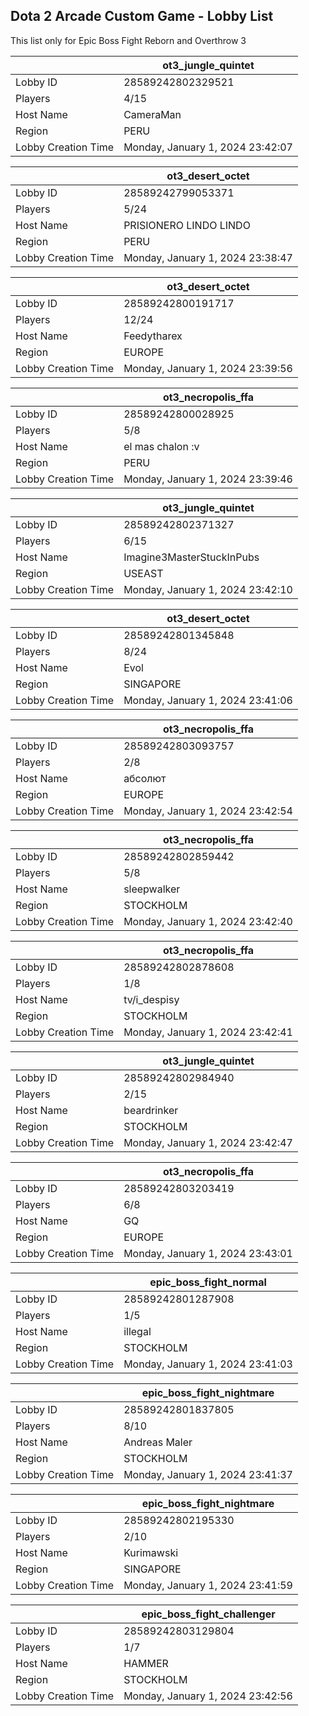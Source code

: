 ## Dota 2 Arcade Custom Game - Lobby List

This list only for Epic Boss Fight Reborn and Overthrow 3

|  | ot3_jungle_quintet |
| ------ | ------ |
| Lobby ID | 28589242802329521 |
| Players | 4/15 |
| Host Name | CameraMan |
| Region | PERU |
| Lobby Creation Time | Monday, January 1, 2024 23:42:07 |


|  | ot3_desert_octet |
| ------ | ------ |
| Lobby ID | 28589242799053371 |
| Players | 5/24 |
| Host Name | PRISIONERO LINDO LINDO |
| Region | PERU |
| Lobby Creation Time | Monday, January 1, 2024 23:38:47 |


|  | ot3_desert_octet |
| ------ | ------ |
| Lobby ID | 28589242800191717 |
| Players | 12/24 |
| Host Name | Feedytharex |
| Region | EUROPE |
| Lobby Creation Time | Monday, January 1, 2024 23:39:56 |


|  | ot3_necropolis_ffa |
| ------ | ------ |
| Lobby ID | 28589242800028925 |
| Players | 5/8 |
| Host Name | el mas chalon :v |
| Region | PERU |
| Lobby Creation Time | Monday, January 1, 2024 23:39:46 |


|  | ot3_jungle_quintet |
| ------ | ------ |
| Lobby ID | 28589242802371327 |
| Players | 6/15 |
| Host Name | Imagine3MasterStuckInPubs |
| Region | USEAST |
| Lobby Creation Time | Monday, January 1, 2024 23:42:10 |


|  | ot3_desert_octet |
| ------ | ------ |
| Lobby ID | 28589242801345848 |
| Players | 8/24 |
| Host Name | Evol |
| Region | SINGAPORE |
| Lobby Creation Time | Monday, January 1, 2024 23:41:06 |


|  | ot3_necropolis_ffa |
| ------ | ------ |
| Lobby ID | 28589242803093757 |
| Players | 2/8 |
| Host Name | абсолют |
| Region | EUROPE |
| Lobby Creation Time | Monday, January 1, 2024 23:42:54 |


|  | ot3_necropolis_ffa |
| ------ | ------ |
| Lobby ID | 28589242802859442 |
| Players | 5/8 |
| Host Name | sleepwalker |
| Region | STOCKHOLM |
| Lobby Creation Time | Monday, January 1, 2024 23:42:40 |


|  | ot3_necropolis_ffa |
| ------ | ------ |
| Lobby ID | 28589242802878608 |
| Players | 1/8 |
| Host Name | tv/i_despisy |
| Region | STOCKHOLM |
| Lobby Creation Time | Monday, January 1, 2024 23:42:41 |


|  | ot3_jungle_quintet |
| ------ | ------ |
| Lobby ID | 28589242802984940 |
| Players | 2/15 |
| Host Name | beardrinker |
| Region | STOCKHOLM |
| Lobby Creation Time | Monday, January 1, 2024 23:42:47 |


|  | ot3_necropolis_ffa |
| ------ | ------ |
| Lobby ID | 28589242803203419 |
| Players | 6/8 |
| Host Name | GQ |
| Region | EUROPE |
| Lobby Creation Time | Monday, January 1, 2024 23:43:01 |


|  | epic_boss_fight_normal |
| ------ | ------ |
| Lobby ID | 28589242801287908 |
| Players | 1/5 |
| Host Name | illegal |
| Region | STOCKHOLM |
| Lobby Creation Time | Monday, January 1, 2024 23:41:03 |


|  | epic_boss_fight_nightmare |
| ------ | ------ |
| Lobby ID | 28589242801837805 |
| Players | 8/10 |
| Host Name | Andreas Maler |
| Region | STOCKHOLM |
| Lobby Creation Time | Monday, January 1, 2024 23:41:37 |


|  | epic_boss_fight_nightmare |
| ------ | ------ |
| Lobby ID | 28589242802195330 |
| Players | 2/10 |
| Host Name | Kurimawski |
| Region | SINGAPORE |
| Lobby Creation Time | Monday, January 1, 2024 23:41:59 |


|  | epic_boss_fight_challenger |
| ------ | ------ |
| Lobby ID | 28589242803129804 |
| Players | 1/7 |
| Host Name | HAMMER |
| Region | STOCKHOLM |
| Lobby Creation Time | Monday, January 1, 2024 23:42:56 |


